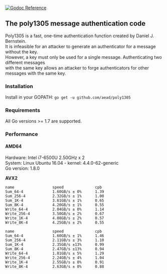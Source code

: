 [![Godoc Reference](https://godoc.org/github.com/aead/poly1305?status.svg)](https://godoc.org/github.com/aead/poly1305)

## The poly1305 message authentication code

Poly1305 is a fast, one-time authentication function created by Daniel J. Bernstein.  
It is infeasible for an attacker to generate an authenticator for a message without the key.  
However, a key must only be used for a single message. Authenticating two different messages  
with the same key allows an attacker to forge authenticators for other messages with the same key.

### Installation
Install in your GOPATH: `go get -u github.com/aead/poly1305`

### Requirements
All Go versions >= 1.7 are supported.

### Performance

#### AMD64
Hardware: Intel i7-6500U 2.50GHz x 2  
System: Linux Ubuntu 16.04 - kernel: 4.4.0-62-generic  
Go version: 1.8.0  

**AVX2**  
```
name                 speed              cpb
Sum_64-4             1.60GB/s ± 0%      1.39
Sum_256-4            2.32GB/s ± 1%      1.00 
Sum_1K-4             3.61GB/s ± 1%      0.65 
Sum_8K-4             4.20GB/s ± 1%      0.55
Write_64-4           2.04GB/s ± 0%      1.14
Write_256-4          3.50GB/s ± 2%      0.67
Write_1K-4           4.08GB/s ± 2%      0.57
Write_8K-4           4.25GB/s ± 2%      0.55
```

```
name                 speed              cpb
Sum_64-4             1.60GB/s ± 1%      1.46
Sum_256-4            2.11GB/s ± 3%      1.10
Sum_1K-4             2.35GB/s ±13%      0.99
Sum_8K-4             2.47GB/s ±13%      0.94
Write_64-4           1.81GB/s ± 5%      1.29
Write_256-4          2.24GB/s ± 4%      1.04   
Write_1K-4           2.55GB/s ± 0%      0.91
Write_8K-4           2.63GB/s ± 0%      0.88
```

